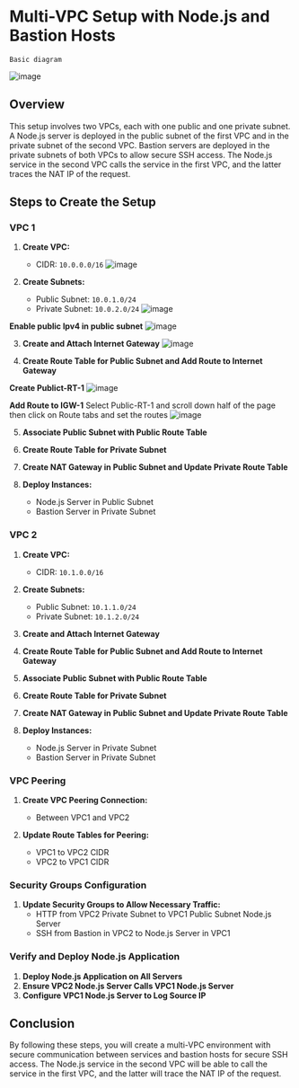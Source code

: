 # Multi-VPC Setup with Node.js and Bastion Hosts
`Basic diagram` 

![image](https://blog-bucket.s3.brilliant.com.bd/thumbnail/6dd7b5eb-a8a9-4079-a793-bb4e93894464.png)
## Overview

This setup involves two VPCs, each with one public and one private subnet. A Node.js server is deployed in the public subnet of the first VPC and in the private subnet of the second VPC. Bastion servers are deployed in the private subnets of both VPCs to allow secure SSH access. The Node.js service in the second VPC calls the service in the first VPC, and the latter traces the NAT IP of the request.




## Steps to Create the Setup

### VPC 1

1. **Create VPC:**
   - CIDR: `10.0.0.0/16`
![image](https://blog-bucket.s3.brilliant.com.bd/thumbnail/a4c19b14-99ad-488c-8bc2-8b40a515b9c4.png)

2. **Create Subnets:**
   - Public Subnet: `10.0.1.0/24`
   - Private Subnet: `10.0.2.0/24`
![image](https://blog-bucket.s3.brilliant.com.bd/thumbnail/708ddaad-17a4-4233-b553-952daac70b9b.png)

  **Enable public Ipv4 in public subnet** 
![image](https://blog-bucket.s3.brilliant.com.bd/thumbnail/dc1b5191-9d03-48f3-92da-9c58ba683ecb.png)

3. **Create and Attach Internet Gateway**
![image](https://blog-bucket.s3.brilliant.com.bd/thumbnail/f34eaaf1-6c71-4c11-a2ba-7ba1cf049f8e.png)

4. **Create Route Table for Public Subnet and Add Route to Internet Gateway**

**Create Publict-RT-1**
![image](https://blog-bucket.s3.brilliant.com.bd/thumbnail/f9545413-edb5-4289-8a95-bcea25dfe3ce.png)

**Add Route to IGW-1** 
Select Public-RT-1 and scroll down half of the page then click on Route tabs and set the routes 
![image](https://blog-bucket.s3.brilliant.com.bd/thumbnail/08e828fd-a84d-4f64-a473-62471d2c564e.png)

5. **Associate Public Subnet with Public Route Table**

6. **Create Route Table for Private Subnet**

7. **Create NAT Gateway in Public Subnet and Update Private Route Table**

8. **Deploy Instances:**
   - Node.js Server in Public Subnet
   - Bastion Server in Private Subnet

### VPC 2

1. **Create VPC:**
   - CIDR: `10.1.0.0/16`

2. **Create Subnets:**
   - Public Subnet: `10.1.1.0/24`
   - Private Subnet: `10.1.2.0/24`

3. **Create and Attach Internet Gateway**

4. **Create Route Table for Public Subnet and Add Route to Internet Gateway**

5. **Associate Public Subnet with Public Route Table**

6. **Create Route Table for Private Subnet**

7. **Create NAT Gateway in Public Subnet and Update Private Route Table**

8. **Deploy Instances:**
   - Node.js Server in Private Subnet
   - Bastion Server in Private Subnet

### VPC Peering

1. **Create VPC Peering Connection:**
   - Between VPC1 and VPC2

2. **Update Route Tables for Peering:**
   - VPC1 to VPC2 CIDR
   - VPC2 to VPC1 CIDR

### Security Groups Configuration

1. **Update Security Groups to Allow Necessary Traffic:**
   - HTTP from VPC2 Private Subnet to VPC1 Public Subnet Node.js Server
   - SSH from Bastion in VPC2 to Node.js Server in VPC1

### Verify and Deploy Node.js Application

1. **Deploy Node.js Application on All Servers**
2. **Ensure VPC2 Node.js Server Calls VPC1 Node.js Server**
3. **Configure VPC1 Node.js Server to Log Source IP**

## Conclusion

By following these steps, you will create a multi-VPC environment with secure communication between services and bastion hosts for secure SSH access. The Node.js service in the second VPC will be able to call the service in the first VPC, and the latter will trace the NAT IP of the request.


